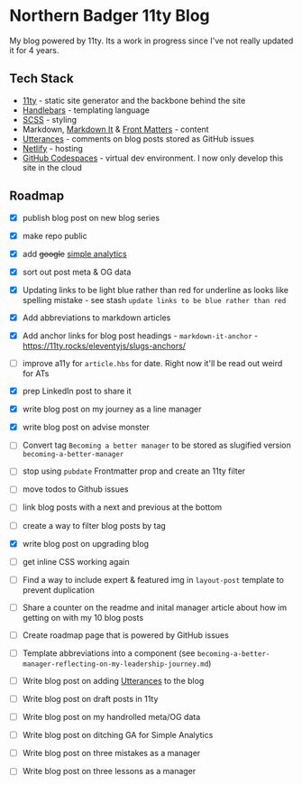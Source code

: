# Northern Badger 11ty Blog

My blog powered by 11ty. Its a work in progress since I've not really updated it for 4 years.

## Tech Stack

- [11ty](https://www.11ty.dev/) - static site generator and the backbone behind the site
- [Handlebars](https://handlebarsjs.com/) - templating language
- [SCSS](https://sass-lang.com/) - styling
- Markdown, [Markdown It](https://github.com/markdown-it/markdown-it) & [Front Matters](https://github.com/jxson/front-matters) - content
- [Utterances](https://utteranc.es/) - comments on blog posts stored as GitHub issues
- [Netlify](https://www.netlify.com/) - hosting
- [GitHub Codespaces](https://github.com/features/codespaces) - virtual dev environment. I now only develop this site in the cloud

## Roadmap

- [x] publish blog post on new blog series
- [x] make repo public
- [x] add ~~google~~ [simple analytics](https://www.simpleanalytics.com/)
- [x] sort out post meta & OG data
- [x] Updating links to be light blue rather than red for underline as looks like spelling mistake - see stash `update links to be blue rather than red`
- [x] Add abbreviations to markdown articles
- [x] Add anchor links for blog post headings - `markdown-it-anchor` - https://11ty.rocks/eleventyjs/slugs-anchors/
- [ ] improve a11y for `article.hbs` for date. Right now it'll be read out weird for ATs
- [x] prep LinkedIn post to share it
- [x] write blog post on my journey as a line manager
- [x] write blog post on advise monster
- [ ] Convert tag `Becoming a better manager` to be stored as slugified version `becoming-a-better-manager`
- [ ] stop using `pubdate` Frontmatter prop and create an 11ty filter
- [ ] move todos to Github issues
- [ ] link blog posts with a next and previous at the bottom
- [ ] create a way to filter blog posts by tag
- [x] write blog post on upgrading blog
- [ ] get inline CSS working again
- [ ] Find a way to include expert & featured img in `layout-post` template to prevent duplication
- [ ] Share a counter on the readme and inital manager article about how im getting on with my 10 blog posts
- [ ] Create roadmap page that is powered by GitHub issues
- [ ] Template abbreviations into a component (see `becoming-a-better-manager-reflecting-on-my-leadership-journey.md`)
- [ ] Write blog post on adding [Utterances](https://utteranc.es/) to the blog
- [ ] Write blog post on draft posts in 11ty
- [ ] Write blog post on my handrolled meta/OG data
- [ ] Write blog post on ditching GA for Simple Analytics
- [ ] Write blog post on three mistakes as a manager
- [ ] Write blog post on three lessons as a manager
 